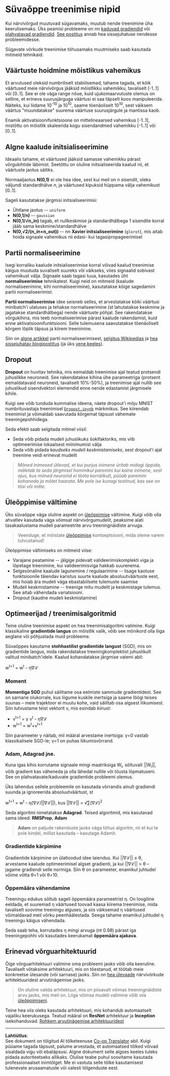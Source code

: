 <!--
CO_OP_TRANSLATOR_METADATA:
{
  "original_hash": "ae074cd940fc2f4dc24fc07b66ccbd99",
  "translation_date": "2025-10-11T11:21:21+00:00",
  "source_file": "lessons/4-ComputerVision/08-TransferLearning/TrainingTricks.md",
  "language_code": "et"
}
-->
# Süvaõppe treenimise nipid

Kui närvivõrgud muutuvad sügavamaks, muutub nende treenimine üha keerulisemaks. Üks peamisi probleeme on nn [kaduvad gradiendid](https://en.wikipedia.org/wiki/Vanishing_gradient_problem) või [plahvatavad gradiendid](https://deepai.org/machine-learning-glossary-and-terms/exploding-gradient-problem#:~:text=Exploding%20gradients%20are%20a%20problem,updates%20are%20small%20and%20controlled.). [See postitus](https://towardsdatascience.com/the-vanishing-exploding-gradient-problem-in-deep-neural-networks-191358470c11) annab hea sissejuhatuse nendesse probleemidesse.

Sügavate võrkude treenimise tõhusamaks muutmiseks saab kasutada mitmeid tehnikaid.

## Väärtuste hoidmine mõistlikus vahemikus

Et arvutused oleksid numbriliselt stabiilsemad, tahame tagada, et kõik väärtused meie närvivõrgus jääksid mõistlikku vahemikku, tavaliselt [-1..1] või [0..1]. See ei ole väga range nõue, kuid ujukomaarvutuste olemus on selline, et erineva suurusjärguga väärtusi ei saa täpselt koos manipuleerida. Näiteks, kui liidame 10<sup>-10</sup> ja 10<sup>10</sup>, saame tõenäoliselt 10<sup>10</sup>, sest väiksem väärtus "muundatakse" suurema väärtuse suurusjärgule ja mantissa kaob.

Enamik aktivatsioonifunktsioone on mittelineaarsed vahemikus [-1..1], mistõttu on mõistlik skaleerida kogu sisendandmed vahemikku [-1..1] või [0..1].

## Algne kaalude initsialiseerimine

Ideaalis tahame, et väärtused jääksid samasse vahemikku pärast võrgukihtide läbimist. Seetõttu on oluline initsialiseerida kaalud nii, et väärtuste jaotus säiliks.

Normaaljaotus **N(0,1)** ei ole hea idee, sest kui meil on *n* sisendit, oleks väljundi standardhälve *n*, ja väärtused kipuksid hüppama välja vahemikust [0..1].

Sageli kasutatakse järgmisi initsialiseerimisi:

 * Ühtlane jaotus -- `uniform`
 * **N(0,1/n)** -- `gaussian`
 * **N(0,1/&radic;n_in)** tagab, et nullkeskmise ja standardhälbega 1 sisendite korral jääb sama keskmine/standardhälve
 * **N(0,&radic;2/(n_in+n_out))** -- nn **Xavier initsialiseerimine** (`glorot`), mis aitab hoida signaale vahemikus nii edasi- kui tagasipropageerimisel

## Partii normaliseerimine

Isegi korraliku kaalude initsialiseerimise korral võivad kaalud treenimise käigus muutuda suvaliselt suureks või väikseks, viies signaalid sobivast vahemikust välja. Signaale saab tagasi tuua, kasutades üht **normaliseerimise** tehnikatest. Kuigi neid on mitmeid (kaalude normaliseerimine, kihi normaliseerimine), kasutatakse kõige sagedamini partii normaliseerimist.

**Partii normaliseerimise** idee seisneb selles, et arvestatakse kõiki väärtusi minibatch'i ulatuses ja tehakse normaliseerimine (st lahutatakse keskmine ja jagatakse standardhälbega) nende väärtuste põhjal. See rakendatakse võrgukihina, mis teeb normaliseerimise pärast kaalude rakendamist, kuid enne aktivatsioonifunktsiooni. Selle tulemusena saavutatakse tõenäoliselt kõrgem lõplik täpsus ja kiirem treenimine.

Siin on [algne artikkel](https://arxiv.org/pdf/1502.03167.pdf) partii normaliseerimisest, [selgitus Wikipedias](https://en.wikipedia.org/wiki/Batch_normalization) ja [hea sissejuhatav blogipostitus](https://towardsdatascience.com/batch-normalization-in-3-levels-of-understanding-14c2da90a338) (ja üks [vene keeles](https://habrahabr.ru/post/309302/)).

## Dropout

**Dropout** on huvitav tehnika, mis eemaldab treenimise ajal teatud protsendi juhuslikke neuroneid. See rakendatakse kihina ühe parameetriga (protsent eemaldatavaid neuroneid, tavaliselt 10%-50%), ja treenimise ajal nullib see juhuslikud sisendvektori elemendid enne nende edastamist järgmisele kihile.

Kuigi see võib tunduda kummalise ideena, näete dropout'i mõju MNIST numbrituvastaja treenimisel [`Dropout.ipynb`](Dropout.ipynb) märkmikus. See kiirendab treenimist ja võimaldab saavutada kõrgemat täpsust vähemate treeningepohhidega.

Seda efekti saab selgitada mitmel viisil:

 * Seda võib pidada mudeli juhuslikuks šokifaktoriks, mis viib optimeerimise lokaalsest miinimumist välja
 * Seda võib pidada *kaudseks mudeli keskmistamiseks*, sest dropout'i ajal treenime veidi erinevat mudelit

> *Mõned inimesed ütlevad, et kui purjus inimene üritab midagi õppida, mäletab ta seda järgmisel hommikul paremini kui kaine inimene, sest ajus, kus mõned neuronid ei tööta korralikult, püüab paremini kohaneda ja mõtet haarata. Me pole ise kunagi testinud, kas see on tõsi või mitte.*

## Üleõppimise vältimine

Üks süvaõppe väga oluline aspekt on [üleõppimise](../../3-NeuralNetworks/05-Frameworks/Overfitting.md) vältimine. Kuigi võib olla ahvatlev kasutada väga võimsat närvivõrgumudelit, peaksime alati tasakaalustama mudeli parameetrite arvu treeningnäidiste arvuga.

> Veenduge, et mõistate [üleõppimise](../../3-NeuralNetworks/05-Frameworks/Overfitting.md) kontseptsiooni, mida oleme varem tutvustanud!

Üleõppimise vältimiseks on mitmeid viise:

 * Varajane peatamine -- jälgige pidevalt valideerimiskomplekti viga ja lõpetage treenimine, kui valideerimisviga hakkab suurenema.
 * Selgesõnaline kaalude lagunemine / regulaarimine -- lisage kaotuse funktsioonile täiendav karistus suurte kaalude absoluutväärtuste eest, mis hoiab ära mudeli väga ebastabiilsete tulemuste saamise
 * Mudeli keskmistamine -- treenige mitu mudelit ja keskmistage tulemus. See aitab vähendada variatsiooni.
 * Dropout (kaudne mudeli keskmistamine)

## Optimeerijad / treenimisalgoritmid

Teine oluline treenimise aspekt on hea treenimisalgoritmi valimine. Kuigi klassikaline **gradientide langus** on mõistlik valik, võib see mõnikord olla liiga aeglane või põhjustada muid probleeme.

Süvaõppes kasutame **stohhastilist gradientide langust** (SGD), mis on gradientide langus, mida rakendatakse treeningkomplektist juhuslikult valitud minibatch'idele. Kaalud kohandatakse järgmise valemi abil:

w<sup>t+1</sup> = w<sup>t</sup> - &eta;&nabla;&lagran;

### Moment

**Momentiga SGD** puhul säilitame osa eelmiste sammude gradientidest. See on sarnane olukorrale, kus liigume kuskile inertsiga ja saame löögi teises suunas – meie trajektoor ei muutu kohe, vaid säilitab osa algsest liikumisest. Siin tutvustame teist vektorit v, mis esindab *kiirust*:

* v<sup>t+1</sup> = &gamma; v<sup>t</sup> - &eta;&nabla;&lagran;
* w<sup>t+1</sup> = w<sup>t</sup>+v<sup>t+1</sup>

Siin parameeter &gamma; näitab, mil määral arvestame inertsiga: &gamma;=0 vastab klassikalisele SGD-le; &gamma;=1 on puhas liikumisvõrrand.

### Adam, Adagrad jne.

Kuna igas kihis korrutame signaale mingi maatriksiga W<sub>i</sub>, sõltuvalt ||W<sub>i</sub>||, võib gradient kas väheneda ja olla lähedal nullile või tõusta lõpmatuseni. See on plahvatavate/kaduvate gradientide probleemi olemus.

Üks lahendus sellele probleemile on kasutada võrrandis ainult gradiendi suunda ja ignoreerida absoluutväärtust, st

w<sup>t+1</sup> = w<sup>t</sup> - &eta;(&nabla;&lagran;/||&nabla;&lagran;||), kus ||&nabla;&lagran;|| = &radic;&sum;(&nabla;&lagran;)<sup>2</sup>

Seda algoritmi nimetatakse **Adagrad**. Teised algoritmid, mis kasutavad sama ideed: **RMSProp**, **Adam**

> **Adam** on paljude rakenduste jaoks väga tõhus algoritm, nii et kui te pole kindel, millist kasutada – kasutage Adamit.

### Gradientide kärpimine

Gradientide kärpimine on ülaltoodud idee laiendus. Kui ||&nabla;&lagran;|| &le; &theta;, arvestame kaalude optimeerimisel algset gradienti, ja kui ||&nabla;&lagran;|| > &theta; – jagame gradiendi selle normiga. Siin &theta; on parameeter, enamikul juhtudel võime võtta &theta;=1 või &theta;=10.

### Õppemäära vähendamine

Treeningu edukus sõltub sageli õppemäära parameetrist &eta;. On loogiline eeldada, et suuremad &eta; väärtused toovad kaasa kiirema treenimise, mida tavaliselt soovime treeningu alguses, ja siis väiksemad &eta; väärtused võimaldavad meil võrku peenhäälestada. Seega tahame enamikul juhtudel &eta; treeningu käigus vähendada.

Seda saab teha, korrutades &eta; mingi arvuga (nt 0.98) pärast iga treeningepohhi või kasutades keerukamat **õppemäära ajakava**.

## Erinevad võrguarhitektuurid

Õige võrguarhitektuuri valimine oma probleemi jaoks võib olla keeruline. Tavaliselt võtaksime arhitektuuri, mis on tõestanud, et töötab meie konkreetse ülesande (või sarnase) jaoks. Siin on [hea ülevaade](https://www.topbots.com/a-brief-history-of-neural-network-architectures/) närvivõrkude arhitektuuridest arvutinägemise jaoks.

> On oluline valida arhitektuur, mis on piisavalt võimas treeningnäidiste arvu jaoks, mis meil on. Liiga võimsa mudeli valimine võib viia [üleõppimiseni](../../3-NeuralNetworks/05-Frameworks/Overfitting.md).

Teine hea viis oleks kasutada arhitektuuri, mis kohandub automaatselt vajaliku keerukusega. Teatud määral on **ResNet** arhitektuur ja **Inception** isekohanduvad. [Rohkem arvutinägemise arhitektuuridest](../07-ConvNets/CNN_Architectures.md)

---

**Lahtiütlus**:  
See dokument on tõlgitud AI tõlketeenuse [Co-op Translator](https://github.com/Azure/co-op-translator) abil. Kuigi püüame tagada täpsust, palume arvestada, et automaatsed tõlked võivad sisaldada vigu või ebatäpsusi. Algne dokument selle algses keeles tuleks pidada autoriteetseks allikaks. Olulise teabe puhul soovitame kasutada professionaalset inimtõlget. Me ei vastuta selle tõlke kasutamisest tulenevate arusaamatuste või valesti tõlgenduste eest.